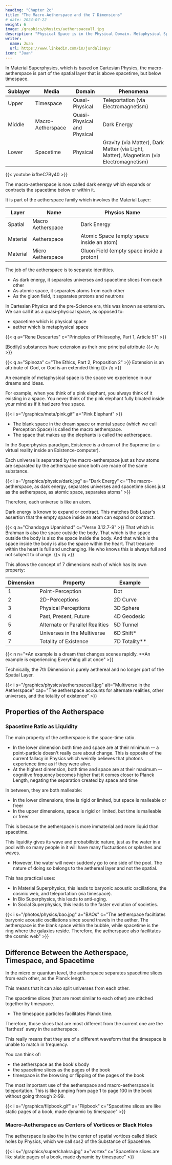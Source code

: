 ```yaml
---
heading: "Chapter 2c"
title: "The Macro-Aetherspace and the 7 Dimensions"
# date: 2024-07-22
weight: 6
image: /graphics/physics/aetherspaceall.jpg
description: "Physical Space is in the Physical Domain. Metaphysical Space is in the Metaphysical Domain"
writer:
  name: Juan
  url: https://www.linkedin.com/in/jundalisay/
icon: "Juan"
---
```



In Material Superphysics, which is based on Cartesian Physics, the macro-aetherspace is part of the spatial layer that is above spacetime, but below timespace.

Sublayer | Media | Domain  | Phenomena 
--- | --- | --- | ---
Upper | Timespace | Quasi-Physical | Teleportation (via Electromagnetism)
Middle | Macro-Aetherspace | Quasi-Physical and Physical | Dark Energy
Lower | Spacetime | Physical | Gravity (via Matter), Dark Matter (via Light, Matter), Magnetism (via Electromagnetism) 

<!-- Atomic Space (empty space inside an atom) -->

{{< youtube ixfbeC7By40 >}}


The macro-aetherspace is now called dark energy which expands or contracts the spacetime below or within it. 

It is part of the aetherspace family which involves the Material Layer:

Layer | Name | Physics Name
--- | --- | ---
Spatial | Macro Aetherspace | Dark Energy
Material | Aetherspace | Atomic Space (empty space inside an atom)
Material | Micro Aetherspace | Gluon Field (empty space inside a proton)

The job of the aetherspace is to separate identities.

- As dark energy, it separates universes and spacetime slices from each other
- As atomic space, it separates atoms from each other
- As the gluon field, it separates protons and neutrons


In Cartesian Physics and the pre-Science era, this was known as extension.  We can call it as a quasi-physical space, as opposed to:
- spacetime which is physical space
- aether which is metaphysical space

{{< q a="Rene Descartes" c="Principles of Philosophy, Part 1, Article 51" >}}
<!-- The essence of matter consists in extension -->
[Bodily] substances have extension as their one principal attribute
{{< /q >}}


{{< q a="Spinoza" c="The Ethics, Part 2, Proposition 2" >}}
Extension is an attribute of God, or God is an extended thing
{{< /q >}}


An example of metaphysical space is the space we experience in our dreams and ideas. 

For example, when you think of a pink elephant, you always think of it existing in a space. You never think of the pink elephant fully bloated inside your mind as if it had zero free space.

{{< i s="/graphics/meta/pink.gif" a="Pink Elephant" >}}


- The blank space in the dream space or mental space (which we call Perception Space) is called the macro aetherspace.
- The space that makes up the elephants is called the aetherspace. 

In the Superphysics paradigm, Existence is a dream of the Supreme (or a virtual reality inside an Existence-computer).

Each universe is separated by the macro-aetherspace just as how atoms are separated by the aetherspace since both are made of the same substance.

{{< i s="/graphics/physics/dark.jpg" a="Dark Energy" c="The macro-aetherspace, as dark energy, separates universes and spacetime slices just as the aetherspace, as atomic space, separates atoms" >}}


Therefore, each universe is like an atom. 

Dark energy is known to expand or contract. This matches Bob Lazar's assertion that the empty space inside an atom can expand or contract.


{{< q a="Chandogya Upanishad" c="Verse 3.12.7-9" >}} 
That which is Brahman is also the space outside the body. That which is the space outside the body is also the space inside the body. And that which is the space inside the body is also the space within the heart. That treasure within the heart is full and unchanging. He who knows this is always full and not subject to change.
{{< /q >}}


This allows the concept of 7 dimensions each of which has its own property:

Dimension | Property | Example
--- | --- | ---
1 | Point-Perception | Dot
2 | 2D-Perceptions | 2D Curve
3 | Physical Perceptions | 3D Sphere
4 | Past, Present, Future | 4D Geodesic
5 | Alternate or Parallel Realities | 5D Tunnel
6 | Universes in the Multiverse | 6D Shift* 
7 | Totality of Existence | 7D Totality**

{{< n n="*An example is a dream that changes scenes rapidly. **An example is experiencing Everything all at once" >}}



Technically, the 7th Dimension is purely aethereal and no longer part of the Spatial Layer. 


{{< i s="/graphics/physics/aetherspaceall.jpg" alt="Multiverse in the Aetherspace" cap="The aetherspace accounts for alternate realities, other universes, and the totality of existence" >}}

<!-- The aetherspace is the space that holds  -->

## Properties of the Aetherspace

### Spacetime Ratio as Liquidity

The main property of the aetherspace is the space-time ratio. 

- In the lower dimension both time and space are at their minimum -- a point-particle doesn't really care about change. This is opposite of the current fallacy in Physics which weirdly believes that photons experience time as if they were alive. 
- At the highest dimension, both time and space are at their maximum -- cognitive frequency becomes higher that it comes closer to Planck Length, negating the separation created by space and time

In between, they are both malleable:
- In the lower dimensions, time is rigid or limited, but space is malleable or freer
- In the upper dimensions, space is rigid or limited, but time is malleable or freer

This is because the aetherspace is more immaterial and more liquid than spacetime. 

This liquidity gives its wave and probabilistic nature, just as the water in a pool with so many people in it will have many fluctuations or splashes and waves.
- However, the water will never suddenly go to one side of the pool. The nature of doing so belongs to the aethereal layer and not the spatial. 

This has practical uses:
- In Material Superphysics, this leads to baryonic acoustic oscillations, the cosmic web, and teleportation (via timespace).
- In Bio Superphysics, this leads to anti-aging.
- In Social Superphysics, this leads to the faster evolution of societies.


{{< i s="/photos/physics/bao.jpg" a="BAOs" c="The aetherspace faciltiates baryonic acoustic oscillations since sound travels in the aether. The aetherspace is the blank space within the bubble, while spacetime is the ring where the galaxies reside. Therefore, the aetherspace also facilitates the cosmic web" >}}


## Difference Between the Aetherspace, Timespace, and Spacetime

In the micro or quantum level, the aetherspace separates spacetime slices from each other, as the Planck length.

This means that it can also split universes from each other.

The spacetime slices (that are most similar to each other) are stitched together by timespace.  
- The timespace particles facilitates Planck time. 

Therefore, those slices that are most different from the current one are the 'farthest' away in the aetherspace. 

This really means that they are of a different waveform that the timespace is unable to match in frequency. 

You can think of:
- the aetherspace as the book's body
- the spacetime slices as the pages of the book
- timespace is the browsing or flipping of the pages of the book

The most important use of the aetherspace and macro-aetherspace is teleportation. This is like jumping from page 1 to page 100 in the book without going through 2-99.

<!-- If atoms are our basis, then:
- intra-atomic space is aetherspace
- inter-atomic space is spacetime -->

{{< i s="/graphics/flipbook.gif" a="Flipbook" c="Spacetime slices are like static pages of a book, made dynamic by timespace" >}}


### Macro-Aetherspace as Centers of Vortices or Black Holes

The aetherspace is also the in the center of spatial vortices called black holes by Physics, which we call sos2 of the Substance of Spacetime. 

{{< i s="/graphics/super/chakra.jpg" a="vortex" c="Spacetime slices are like static pages of a book, made dynamic by timespace" >}}

<!-- {{< youtube b_FdtRenjgk >}} -->


<!-- Natural and Artificial Vortices

Some areas of spacetime have high concentrations of the aether that allow aetherspace to exist as holes or vortices that can allow matter to tunnel through. 

These are natural portals that, when accesssed by timespace, can allow matter to jump between spacetimes. 

These can be recreated artificially by electro-aetherically enlarging the aetherspace that is already in matter. 

When enlarged as to wrap around matter, it creates a vortex that can let the matter tunnel through to another spacetime.  This is how UFOs travel vast distances, as explained by Bob Lazar and the Essassani. -->
